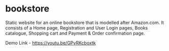 # bookstore
Static website for an online bookstore that is modelled after Amazon.com. It consists of a Home page, Registration and User Login pages, Books catalogue, Shopping cart and Payment &amp; Order confirmation page.

Demo Link - https://youtu.be/GPvRKcboxtk 
